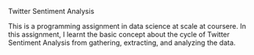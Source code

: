 Twitter Sentiment Analysis

This is a programming assignment in data science at scale at coursere. In this assignment, I learnt the basic concept about the cycle of Twitter Sentiment Analysis from gathering, extracting, and analyzing the data. 